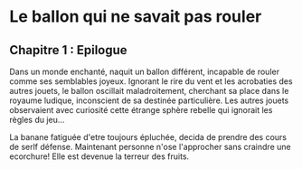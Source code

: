 # Le ballon qui ne savait pas rouler
## Chapitre 1 : Epilogue

Dans un monde enchanté, naquit un ballon différent, incapable de rouler comme ses semblables joyeux. 
Ignorant le rire du vent et les acrobaties des autres jouets, le ballon oscillait maladroitement, cherchant sa place dans le royaume ludique, inconscient de sa destinée particulière.
Les autres jouets observaient avec curiosité cette étrange sphère rebelle qui ignorait les règles du jeu...

La banane fatiguée d'etre toujours épluchée, decida de prendre des cours de serlf défense.
Maintenant personne n'ose l'approcher sans craindre une ecorchure!
 Elle est devenue la terreur des fruits.

